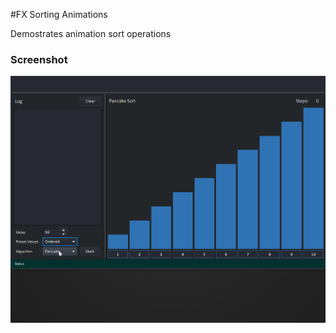 #FX Sorting Animations

Demostrates animation sort operations

### Screenshot
![alt text](https://github.com/EricCanull/fxsortinganimation/blob/master/src/main/resources/images/sortanimation.gif "Sort Demo")
